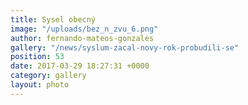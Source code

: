 ```yaml
---
title: Sysel obecný
image: "/uploads/bez_n_zvu_6.png"
author: fernando-mateos-gonzales
gallery: "/news/syslum-zacal-novy-rok-probudili-se"
position: 53
date: 2017-03-29 18:27:31 +0000
category: gallery
layout: photo
---
```

